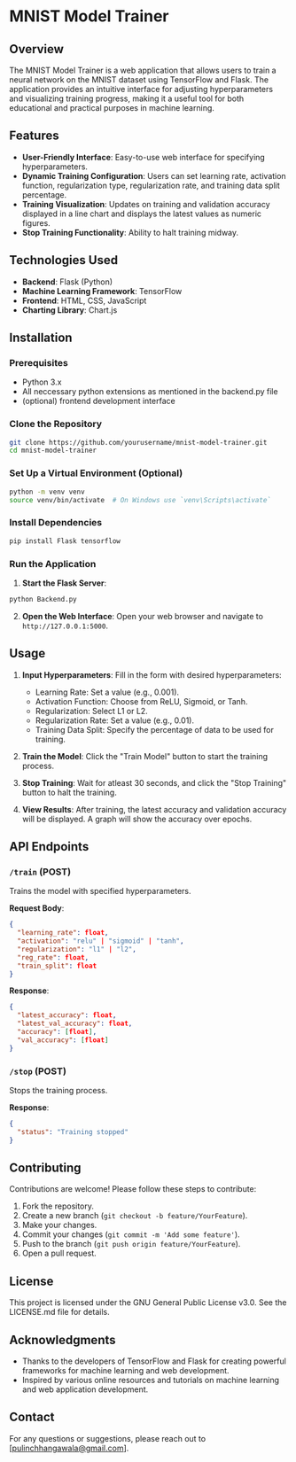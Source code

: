 # MNIST Model Trainer

## Overview

The MNIST Model Trainer is a web application that allows users to train a neural network on the MNIST dataset using TensorFlow and Flask. The application provides an intuitive interface for adjusting hyperparameters and visualizing training progress, making it a useful tool for both educational and practical purposes in machine learning.

## Features

- **User-Friendly Interface**: Easy-to-use web interface for specifying hyperparameters.
- **Dynamic Training Configuration**: Users can set learning rate, activation function, regularization type, regularization rate, and training data split percentage.
- **Training Visualization**: Updates on training and validation accuracy displayed in a line chart and displays the latest values as numeric figures.
- **Stop Training Functionality**: Ability to halt training midway.
  
## Technologies Used

- **Backend**: Flask (Python)
- **Machine Learning Framework**: TensorFlow
- **Frontend**: HTML, CSS, JavaScript
- **Charting Library**: Chart.js

## Installation

### Prerequisites

- Python 3.x
- All neccessary python extensions as mentioned in the backend.py file
- (optional) frontend development interface

### Clone the Repository

```bash
git clone https://github.com/yourusername/mnist-model-trainer.git
cd mnist-model-trainer
```

### Set Up a Virtual Environment (Optional)

```bash
python -m venv venv
source venv/bin/activate  # On Windows use `venv\Scripts\activate`
```

### Install Dependencies

```bash
pip install Flask tensorflow
```

### Run the Application

1. **Start the Flask Server**:

```bash
python Backend.py
```

2. **Open the Web Interface**: Open your web browser and navigate to `http://127.0.0.1:5000`.

## Usage

1. **Input Hyperparameters**: Fill in the form with desired hyperparameters:
   - Learning Rate: Set a value (e.g., 0.001).
   - Activation Function: Choose from ReLU, Sigmoid, or Tanh.
   - Regularization: Select L1 or L2.
   - Regularization Rate: Set a value (e.g., 0.01).
   - Training Data Split: Specify the percentage of data to be used for training.

2. **Train the Model**: Click the "Train Model" button to start the training process.

3. **Stop Training**: Wait for atleast 30 seconds, and click the "Stop Training" button to halt the training.

4. **View Results**: After training, the latest accuracy and validation accuracy will be displayed. A graph will show the accuracy over epochs.

## API Endpoints

### `/train` (POST)

Trains the model with specified hyperparameters.

**Request Body**:
```json
{
  "learning_rate": float,
  "activation": "relu" | "sigmoid" | "tanh",
  "regularization": "l1" | "l2",
  "reg_rate": float,
  "train_split": float
}
```

**Response**:
```json
{
  "latest_accuracy": float,
  "latest_val_accuracy": float,
  "accuracy": [float],
  "val_accuracy": [float]
}
```

### `/stop` (POST)

Stops the training process.

**Response**:
```json
{
  "status": "Training stopped"
}
```

## Contributing

Contributions are welcome! Please follow these steps to contribute:

1. Fork the repository.
2. Create a new branch (`git checkout -b feature/YourFeature`).
3. Make your changes.
4. Commit your changes (`git commit -m 'Add some feature'`).
5. Push to the branch (`git push origin feature/YourFeature`).
6. Open a pull request.

## License

This project is licensed under the GNU General Public License v3.0. See the LICENSE.md file for details.

## Acknowledgments

- Thanks to the developers of TensorFlow and Flask for creating powerful frameworks for machine learning and web development.
- Inspired by various online resources and tutorials on machine learning and web application development.

## Contact

For any questions or suggestions, please reach out to [pulinchhangawala@gmail.com].
